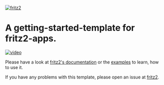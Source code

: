 [![fritz2](https://www.fritz2.dev/images/fritz2_logo_grey.png)](https://www.fritz2.dev/)

# A getting-started-template for fritz2-apps.

[![video](https://img.youtube.com/vi/c-ybTQdF5xk/0.jpg)](https://www.youtube.com/watch?v=c-ybTQdF5xk)

Please have a look at [fritz2's documentation](https://www.fritz2.dev/docs) or
the [examples](https://www.fritz2.dev/examples.html) to learn, how to use it.

If you have any problems with this template, please open an issue
at [fritz2](https://github.com/jwstegemann/fritz2/issues).
